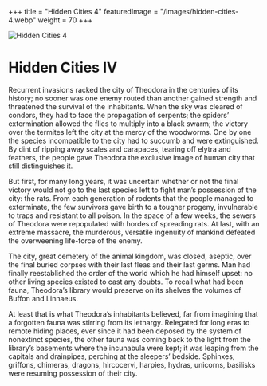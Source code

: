+++
title = "Hidden Cities 4"
featuredImage = "/images/hidden-cities-4.webp"
weight = 70
+++

![Hidden Cities 4](/images/hidden-cities-4.webp)

# Hidden Cities IV

Recurrent invasions racked the city of Theodora in the centuries of its history; no sooner was one enemy routed than another gained strength and threatened the survival of the inhabitants. When the sky was cleared of condors, they had to face the propagation of serpents; the spiders’ extermination allowed the flies to multiply into a black swarm; the victory over the termites left the city at the mercy of the woodworms. One by one the species incompatible to the city had to succumb and were extinguished. By dint of ripping away scales and carapaces, tearing off elytra and feathers, the people gave Theodora the exclusive image of human city that still distinguishes it.

But first, for many long years, it was uncertain whether or not the final victory would not go to the last species left to fight man’s possession of the city: the rats. From each generation of rodents that the people managed to exterminate, the few survivors gave birth to a tougher progeny, invulnerable to traps and resistant to all poison. In the space of a few weeks, the sewers of Theodora were repopulated with hordes of spreading rats. At last, with an extreme massacre, the murderous, versatile ingenuity of mankind defeated the overweening life-force of the enemy.

The city, great cemetery of the animal kingdom, was closed, aseptic, over the final buried corpses with their last fleas and their last germs. Man had finally reestablished the order of the world which he had himself upset: no other living species existed to cast any doubts. To recall what had been fauna, Theodora’s library would preserve on its shelves the volumes of Buffon and Linnaeus.

At least that is what Theodora’s inhabitants believed, far from imagining that a forgotten fauna was stirring from its lethargy. Relegated for long eras to remote hiding places, ever since it had been deposed by the system of nonextinct species, the other fauna was coming back to the light from the library’s basements where the incunabula were kept; it was leaping from the capitals and drainpipes, perching at the sleepers’ bedside. Sphinxes, griffons, chimeras, dragons, hircocervi, harpies, hydras, unicorns, basilisks were resuming possession of their city.